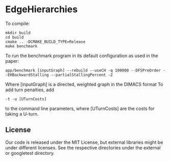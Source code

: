 # EdgeHierarchies

To compile:

    mkdir build
    cd build
    cmake .. -DCMAKE_BUILD_TYPE=Release
    make benchmark
To run the benchmark program in its default configuration as used in the paper:

    app/benchmark [inputGraph] --rebuild --useCH -q 100000 --DFSPreOrder --EHBackwardStalling --partialStallingPercent -2
Where [inputGraph] is a directed, weighted graph in the DIMACS format
To add turn penalties, add

    -t -u [UTurnCosts] 

to the command line parameters, where [UTurnCosts] are the costs for taking a U-turn.

## License
Our code is released under the MIT License, but external libraries might be under different licenses. See the respective directories under the external or googletest directory.
